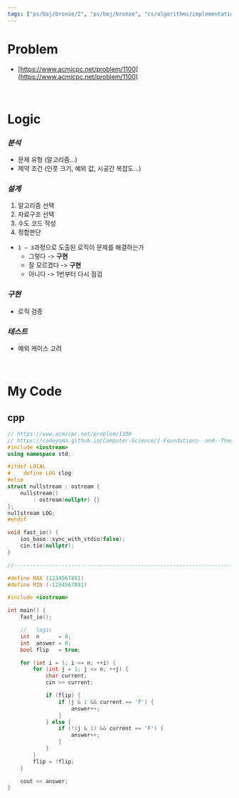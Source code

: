 ```yaml
---
tags: ["ps/boj/bronze/2", "ps/boj/bronze", "cs/algorithms/implementation/ps","cs/algorithms/string/ps"]
---
```


# Problem
- [https://www.acmicpc.net/problem/1100](https://www.acmicpc.net/problem/1100)

<br/>

# Logic

### *분석*
- 문제 유형 (알고리즘...)
- 제약 조건 (인풋 크기, 예외 값, 시공간 복잡도...)

### *설계*
1. 알고리즘 선택
2. 자료구조 선택
3. 수도 코드 작성
4. 정합판단
  - `1 ~ 3`과정으로 도출된 로직이 문제를 해결하는가
    - 그렇다 -> **구현**
    - 잘 모르겠다 -> **구현**
    - 아니다 -> 1번부터 다시 점검

### *구현*
- 로직 검증

### *테스트*
- 예외 케이스 고려

<br/>

# My Code
## cpp
```cpp title="boj/1100.cpp"
// https://www.acmicpc.net/problem/1100
// https://codeyoma.github.io/Computer-Science/1-Foundations--and--Theory/Algorithms/ps/boj/1100/1100
#include <iostream>
using namespace std;

#ifdef LOCAL
#    define LOG clog
#else
struct nullstream : ostream {
    nullstream()
        : ostream(nullptr) {}
};
nullstream LOG;
#endif

void fast_io() {
    ios_base::sync_with_stdio(false);
    cin.tie(nullptr);
}

//--------------------------------------------------------------------------------------------------

#define MAX (1234567891)
#define MIN (-1234567891)

#include <iostream>

int main() {
    fast_io();

    //   logic
    int  n      = 8;
    int  answer = 0;
    bool flip   = true;

    for (int i = 1; i <= n; ++i) {
        for (int j = 1; j <= n; ++j) {
            char current;
            cin >> current;

            if (flip) {
                if (j & 1 && current == 'F') {
                    answer++;
                }
            } else {
                if (!(j & 1) && current == 'F') {
                    answer++;
                }
            }
        }
        flip = !flip;
    }

    cout << answer;
}

```
